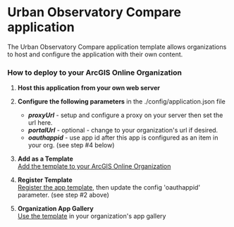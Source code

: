 # Urban Observatory Compare application
The Urban Observatory Compare application template allows organizations to host and configure the application with their own content.

### How to deploy to your ArcGIS Online Organization

1. **Host this application from your own web server** 
 
2. **Configure the following parameters** in the ./config/application.json file

    * ***proxyUrl*** - setup and configure a proxy on your server then set the url here.
    * ***portalUrl*** - optional - change to your organization's url if desired.
    * ***oauthappid*** - use app id after this app is configured as an item in your org. (see step #4 below)
 
3. **Add as a Template**  
[Add the template to your ArcGIS Online Organization](http://doc.arcgis.com/en/arcgis-online/create-maps/create-app-templates.htm#ESRI_SECTION1_4E23468F506C444CAEAF3796200F3530)
            
 
4.	**Register Template**  
[Register the app template](http://doc.arcgis.com/en/arcgis-online/create-maps/create-app-templates.htm#ESRI_SECTION1_9F809A4A343D4245A3C72F65687CD8AD), then update the config 'oauthappid' parameter. (see step #2 above)
 
5.	**Organization App Gallery**  
[Use the template](http://doc.arcgis.com/en/arcgis-online/create-maps/create-app-templates.htm#ESRI_SECTION1_AEC03C6B5200440A8D874FAB03ADE4BC) in your organization's app gallery
   
